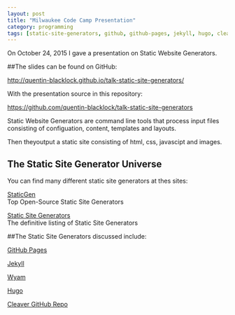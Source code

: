```yaml
---
layout: post  
title: "Milwaukee Code Camp Presentation"
category: programming
tags: [static-site-generators, github, github-pages, jekyll, hugo, cleaver, gitbook, milwaukee-code-camp-2015]
---
```


On October 24, 2015 I gave a presentation on Static Website Generators.

##The slides can be found on GitHub:

<a href="http://quentin-blacklock.github.io/talk-static-site-generators/" target="_blank">http://quentin-blacklock.github.io/talk-static-site-generators/</a></br>

With the presentation source in this repository:

<a href="https://github.com/quentin-blacklock/talk-static-site-generators" target="_blank">https://github.com/quentin-blacklock/talk-static-site-generators</a></br>

Static Website Generators are command line tools that process input files consisting of configuation, content, templates and layouts.

Then theyoutput a static site consisting of html, css, javascipt and images.

## The Static Site Generator Universe

You can find many different static site generators at thes sites:

<a href="https://www.staticgen.com" target="_blank">StaticGen</a></br>
Top Open-Source Static Site Generators

<a href="https://staticsitegenerators.net" target="_blank">Static Site Generators</a></br>
The definitive listing of Static Site Generators

##The Static Site Generators discussed include:

<a href="https://pages.github.com" target="_blank">GitHub Pages</a>

<a href="http://jekyllrb.com" target="_blank">Jekyll </a>

<a href="http://wyam.io" target="_blank">Wyam</a>

<a href="http://gohugo.io/" target="_blank">Hugo</a>

<a href="https://github.com/jdan/cleaver" target="_blank">Cleaver GitHub Repo</a>

<a href="https://github.com/GitbookIO/gitbook" target="_blank"></a>


